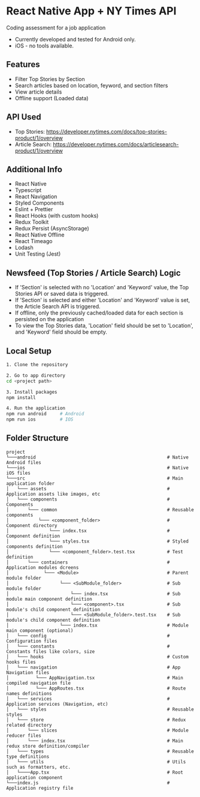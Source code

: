 # React Native App + NY Times API
Coding assessment for a job application
  - Currently developed and tested for Android only.
  - iOS - no tools available.

## Features
  - Filter Top Stories by Section
  - Search articles based on location, feyword, and section filters
  - View article details
  - Offline support (Loaded data)

## API Used
  - Top Stories: https://developer.nytimes.com/docs/top-stories-product/1/overview
  - Article Search: https://developer.nytimes.com/docs/articlesearch-product/1/overview
  
## Additional Info
  - React Native
  - Typescript
  - React Navigation
  - Styled Components
  - Eslint + Prettier
  - React Hooks (with custom hooks)
  - Redux Toolkit
  - Redux Persist (AsyncStorage)
  - React Native Offline
  - React Timeago 
  - Lodash
  - Unit Testing (Jest)
  
## Newsfeed (Top Stories / Article Search) Logic
  - If 'Section' is selected with no 'Location' and 'Keyword' value, the Top Stories API or saved data is triggered.
  - If 'Section' is selected and either 'Location' and 'Keyword' value is set, the Article Search API is triggered.
  - If offline, only the previously cached/loaded data for each section is persisted on the application
  - To view the Top Stories data, 'Location' field should be set to 'Location', and 'Keyword' field should be empty.
  
## Local Setup
```bash
1. Clone the repository

2. Go to app directory
cd <project path>

3. Install packages
npm install

4. Run the application
npm run android     # Android
npm run ios         # IOS
```

## Folder Structure
```
project
└───android                                                 # Native Android files
└───ios                                                     # Native iOS files
└───src                                                     # Main application folder
│   └─── assets                                             # Application assets like images, etc
│   └─── components                                         # Components
│       └─── common                                         # Reusable components
│           └─── <component_folder>                         # Component directory
│               └─── index.tsx                              # Component definition
│               └─── styles.tsx                             # Styled components definition
│               └─── <component_folder>.test.tsx            # Test definition
│       └─── containers                                     # Application modules dcreens
│             └─── <Module>                                 # Parent module folder
│                   └─── <SubModule_folder>                 # Sub module folder
│                       └─── index.tsx                      # Sub module main component definition
│                       └─── <component>.tsx                # Sub module's child component definition
│                       └─── <SubModule_folder>.test.tsx    # Sub module's child component definition
│                   └─── index.tsx                          # Module main component (optional)
│   └─── config                                             # Configuration files
│   └─── constants                                          # Constants files like colors, size
│   └─── hooks                                              # Custom hooks files
│   └─── navigation                                         # App Navigation files
│          └─── AppNavigation.tsx                           # Main compiled navigation file
│          └─── AppRoutes.tsx                               # Route names definitions
│   └─── services                                           # Application services (Navigation, etc)
│   └─── styles                                             # Reusable styles
│   └─── store                                              # Redux related directory
│       └─── slices                                         # Module reducer files
│       └─── index.tsx                                      # Main redux store definition/compiler
│   └─── types                                              # Reusable type definitions
│   └─── utils                                              # Utils such as formatters, etc.
│   └────App.tsx                                            # Root application component
└───index.js                                                # Application registry file
```
